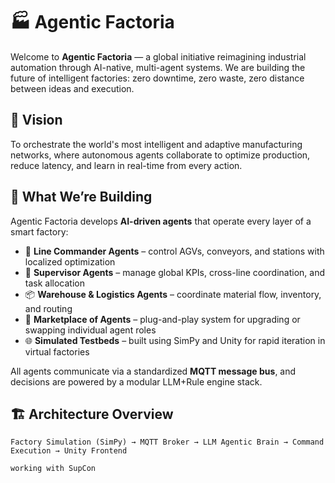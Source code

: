 # 🏭 Agentic Factoria

Welcome to **Agentic Factoria** — a global initiative reimagining industrial automation through AI-native, multi-agent systems. We are building the future of intelligent factories: zero downtime, zero waste, zero distance between ideas and execution.

## 🌌 Vision

To orchestrate the world's most intelligent and adaptive manufacturing networks, where autonomous agents collaborate to optimize production, reduce latency, and learn in real-time from every action.

## 🧠 What We’re Building

Agentic Factoria develops **AI-driven agents** that operate every layer of a smart factory:

- 🔧 **Line Commander Agents** – control AGVs, conveyors, and stations with localized optimization
- 👑 **Supervisor Agents** – manage global KPIs, cross-line coordination, and task allocation
- 📦 **Warehouse & Logistics Agents** – coordinate material flow, inventory, and routing
- 🧩 **Marketplace of Agents** – plug-and-play system for upgrading or swapping individual agent roles
- 🌐 **Simulated Testbeds** – built using SimPy and Unity for rapid iteration in virtual factories

All agents communicate via a standardized **MQTT message bus**, and decisions are powered by a modular LLM+Rule engine stack.

## 🏗 Architecture Overview

```text
Factory Simulation (SimPy) → MQTT Broker → LLM Agentic Brain → Command Execution → Unity Frontend

working with SupCon 
